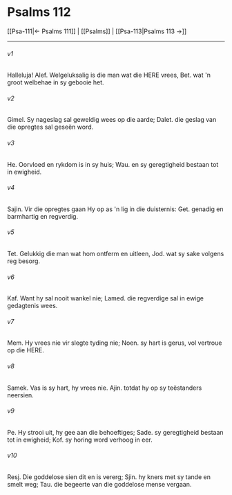 # Psalms 112

[[Psa-111|← Psalms 111]] | [[Psalms]] | [[Psa-113|Psalms 113 →]]
***

###### v1
Halleluja! Alef. Welgeluksalig is die man wat die HERE vrees, Bet. wat 'n groot welbehae in sy gebooie het. 
###### v2
Gimel. Sy nageslag sal geweldig wees op die aarde; Dalet. die geslag van die opregtes sal geseën word. 
###### v3
He. Oorvloed en rykdom is in sy huis; Wau. en sy geregtigheid bestaan tot in ewigheid. 
###### v4
Sajin. Vir die opregtes gaan Hy op as 'n lig in die duisternis: Get. genadig en barmhartig en regverdig. 
###### v5
Tet. Gelukkig die man wat hom ontferm en uitleen, Jod. wat sy sake volgens reg besorg. 
###### v6
Kaf. Want hy sal nooit wankel nie; Lamed. die regverdige sal in ewige gedagtenis wees. 
###### v7
Mem. Hy vrees nie vir slegte tyding nie; Noen. sy hart is gerus, vol vertroue op die HERE. 
###### v8
Samek. Vas is sy hart, hy vrees nie. Ajin. totdat hy op sy teëstanders neersien. 
###### v9
Pe. Hy strooi uit, hy gee aan die behoeftiges; Sade. sy geregtigheid bestaan tot in ewigheid; Kof. sy horing word verhoog in eer. 
###### v10
Resj. Die goddelose sien dit en is vererg; Sjin. hy kners met sy tande en smelt weg; Tau. die begeerte van die goddelose mense vergaan. 
